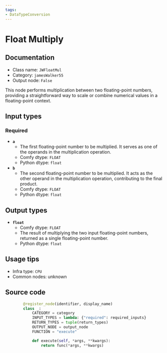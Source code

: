```yaml
---
tags:
- DataTypeConversion
---
```


# Float Multiply
## Documentation
- Class name: `JWFloatMul`
- Category: `jamesWalker55`
- Output node: `False`

This node performs multiplication between two floating-point numbers, providing a straightforward way to scale or combine numerical values in a floating-point context.
## Input types
### Required
- **`a`**
    - The first floating-point number to be multiplied. It serves as one of the operands in the multiplication operation.
    - Comfy dtype: `FLOAT`
    - Python dtype: `float`
- **`b`**
    - The second floating-point number to be multiplied. It acts as the other operand in the multiplication operation, contributing to the final product.
    - Comfy dtype: `FLOAT`
    - Python dtype: `float`
## Output types
- **`float`**
    - Comfy dtype: `FLOAT`
    - The result of multiplying the two input floating-point numbers, returned as a single floating-point number.
    - Python dtype: `float`
## Usage tips
- Infra type: `CPU`
- Common nodes: unknown


## Source code
```python
        @register_node(identifier, display_name)
        class _:
            CATEGORY = category
            INPUT_TYPES = lambda: {"required": required_inputs}
            RETURN_TYPES = tuple(return_types)
            OUTPUT_NODE = output_node
            FUNCTION = "execute"

            def execute(self, *args, **kwargs):
                return func(*args, **kwargs)

```
